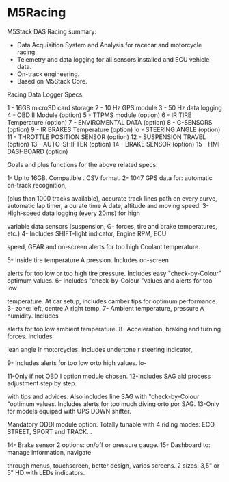 # M5Racing
M5Stack DAS Racing summary:

 - Data Acquisition System and Analysis
 for racecar and motorcycle racing.
 - Telemetry and data logging for all sensors installed and ECU vehicle data.
 - On-track engineering.
 - Based on M5Stack Core.


Racing Data Logger Specs: 

1 - 16GB microSD card storage 
2 - 10 Hz GPS module
3 - 50 Hz data logging 
4 - OBD II Module (option) 
5 - TTPMS module (option) 
6 - IR TIRE Temperature (option) 
7 - ENVIROMENTAL DATA (option) 
8 - G-SENSORS (option) 
9 - IR BRAKES Temperature (option) 
lo - STEERING ANGLE (option) 
11 - THROTTLE POSITION SENSOR (option) 
12 - SUSPENSION TRAVEL (option) 
13 - AUTO-SHIFTER (option) 
14 - BRAKE SENSOR (option) 
15 - HMI DASHBOARD (option) 


Goals and plus functions for the above related specs:

1- Up to 16GB. Compatible . CSV format. 
2- 1047 GPS data for: automatic on-track recognition, 

(plus than 1000 tracks available), accurate track lines path on every curve, automatic lap timer, a curate time Á date, altitude and moving speed. 
3- High-speed data logging (every 20ms) for high 

variable data sensors (suspension, G- forces, tire and brake temperatures, etc.) 
4- Includes SHIFT-light indicator, Engine RPM, ECU 

speed, GEAR and on-screen alerts for too high Coolant temperature. 

5- Inside tire temperature A pression. Includes on-screen 

alerts for too low or too high tire pressure. Includes easy "check-by-Colour" optimum values. 
6- Includes "check-by-Colour "values and alerts for too low 

temperature. At car setup, includes camber tips for optimum performance. 3- zone: left, centre A right temp. 
7- Ambient temperature, pressure A humidity. Includes 

alerts for too low ambient temperature. 
8- Acceleration, braking and turning forces. Includes 

lean angle Ir motorcycles. Includes undertone r steering indicator, 



9- Includes alerts for too low orto high values. 
lo- 

11-Only if not OBD I option module chosen. 
12-Includes SAG aid process adjustment step by step. 

with tips and advices. Also includes line SAG with "check-by-Colour "optimum values. Includes alerts for too much diving orto por SAG. 
13-Only for models equipad with UPS DOWN shifter. 

Mandatory ODDI module option. Totally tunable with 4 riding modes: ECO, STREET, SPORT and TRACK. . 

14- Brake sensor 2 options: on/off or pressure gauge. 
15- Dashboard to: manage information, navigate 

through menus, touchscreen, better design, varios screens. 2 sizes: 3,5" or 5" HD with LEDs indicators. 


